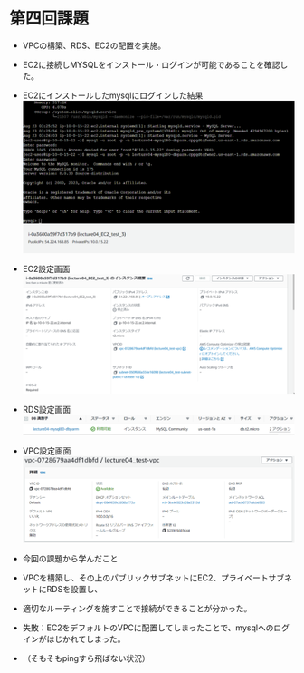 # 第四回課題

- VPCの構築、RDS、EC2の配置を実施。
- EC2に接続しMYSQLをインストール・ログインが可能であることを確認した。

- EC2にインストールしたmysqlにログインした結果
![MYSQLlog in画面](image/04_mysql_login.PNG)

- EC2設定画面
![EC2セッティング](image/04_EC2_settings.PNG)

- RDS設定画面
![RDSセッティング](image/04_RDS_settings.PNG)

- VPC設定画面
![VPCセッティング](image/04_VPC_settings.PNG)

- 今回の課題から学んだこと
- VPCを構築し、その上のパブリックサブネットにEC2、プライベートサブネットにRDSを設置し、
- 適切なルーティングを施すことで接続ができることが分かった。

- 失敗：EC2をデフォルトのVPCに配置してしまったことで、mysqlへのログインがはじかれてしまった。
- （そもそもpingすら飛ばない状況）